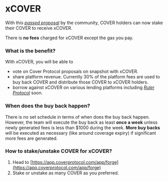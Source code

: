 # xCOVER

With this [_passed proposal_](https://vote.coverprotocol.com/#/cover-protocol.eth/proposal/QmXw7bjEUJHaQyQwSnLknWhhFC7XfpwckMh4cVTLB4QAgP) by the community, COVER holders can now stake their COVER to receive xCOVER.

There is **no fees** charged for xCOVER except the gas you pay.

### What is the benefit?

With xCOVER, you will be able to

* vote on Cover Protocol proposals on snapshot with xCOVER.
* share platform revenue. Currently 30% of the platform fees are used to buy back COVER and distribute those COVER to xCOVER holders.
* borrow against xCOVER on various lending platforms including [_Ruler Protocol_](https://app.rulerprotocol.com/app/markets) soon.

### When does the buy back happen?

There is no set schedule in terms of when does the buy back happen. However, the team will execute the buy back as least **once a week** unless newly generated fees is less than $1000 during the week. **More buy backs** will be executed as necessary \(like around coverage expiry\) if significant more fees are generated.

### How to stake/unstake COVER for xCOVER?

1. Head to [https://app.coverprotocol.com/app/forge](https://app.coverprotocol.com/app/forge)
2. Stake or unstake as many COVER as you preferred.



